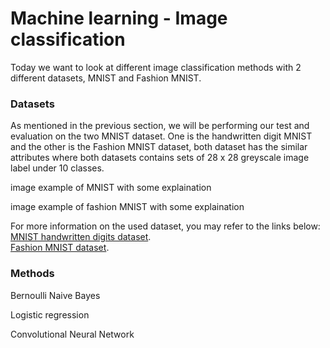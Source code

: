 # Machine learning - Image classification

Today we want to look at different image classification methods with 2 different datasets, MNIST and Fashion MNIST.

### Datasets 

As mentioned in the previous section, we will be performing our test and evaluation on the two MNIST dataset. One is the handwritten digit MNIST and the other is the Fashion MNIST dataset, both dataset has the similar attributes where both datasets contains sets of 28 x 28 greyscale image label under 10 classes.

image example of MNIST with some explaination 

image example of fashion MNIST with some explaination

For more information on the used dataset, you may refer to the links below: <br /> 
[MNIST handwritten digits dataset](yann.lecun.com/exdb/mnist/). <br /> 
[Fashion MNIST dataset](https://github.com/zalandoresearch/fashion-mnist). <br /> 

### Methods 

Bernoulli Naive Bayes 

Logistic regression 

Convolutional Neural Network 

